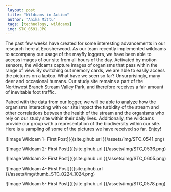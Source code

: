 ```yaml
---
 layout: post		
 title: "Wildcams in Action"		
 author: "Anika Mittu"				
 tags: [technology, wildcams]		
 img: STC_0591.JPG
---
```


The past few weeks have created for some interesting advancements in our research here at Ecosherwood. As our team recently implemented wildcams to accompany our usage of the mayfly loggers, we have been able to access images of our site from all hours of the day. Activated by motion sensors, the wildcams capture images of organisms that pass within the range of view. By switching out memory cards, we are able to easily access the pictures on a laptop. What have we seen so far? Unsurprisingly, many deer and occasional humans. Our study site remains a part of the Northwest Branch Stream Valley Park, and therefore receives a fair amount of inevitable foot traffic.

Paired with the data from our logger, we will be able to analyze how the organisms interacting with our site impact the turbidity of the stream and other correlations between the health of the stream and the organisms who rely on our study site within their daily lives. Additionally, the wildcams provide our group with a representation of the biodiversity within our site. Here is a sampling of some of the pictures we have received so far. Enjoy!

![Image Wildcam 1- First Post]({{site.gihub.url }}/assets/img/STC_0541.png)

![Image Wildcam 2- First Post]({{site.gihub.url }}/assets/img/STC_0536.png)

![Image Wildcam 3- First Post]({{site.gihub.url }}/assets/img/STC_0605.png)

![Image Wildcam 4- First Post]({{site.gihub.url }}/assets/img/thumb_STC_0224_1024.png)

![Image Wildcam 5- First Post]({{site.gihub.url }}/assets/img/STC_0578.png)
